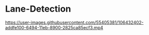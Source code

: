 # Lane-Detection

https://user-images.githubusercontent.com/55405381/106432402-addfe100-6494-11eb-8900-2825ca85ecf3.mp4

